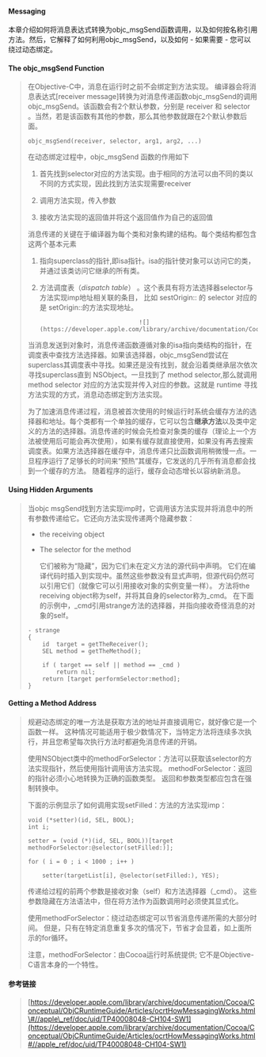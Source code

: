 #### Messaging

本章介绍如何将消息表达式转换为objc\_msgSend函数调用，以及如何按名称引用方法。然后，它解释了如何利用objc\_msgSend，以及如何 - 如果需要 - 您可以绕过动态绑定。

#### The objc\_msgSend Function

> 在Objective-C中，消息在运行时之前不会绑定到方法实现。 编译器会将消息表达式\[receiver message\]转换为对消息传递函数objc\_msgSend的调用objc\_msgSend。该函数会有2个默认参数，分别是 receiver 和 selector 。当然，若是该函数有其他的参数，那么其他参数就跟在2个默认参数后面。
>
> ```
> objc_msgSend(receiver, selector, arg1, arg2, ...)
> ```
>
> 在动态绑定过程中，objc\_msgSend 函数的作用如下
>
> 1. 首先找到selector对应的方法实现。由于相同的方法可以由不同的类以不同的方式实现，因此找到方法实现需要receiver
>
> 2. 调用方法实现，传入参数
>
> 3. 接收方法实现的返回值并将这个返回值作为自己的返回值
>
> 消息传递的关键在于编译器为每个类和对象构建的结构。每个类结构都包含这两个基本元素
>
> 1. 指向superclass的指针,即isa指针。isa的指针使对象可以访问它的类，并通过该类访问它继承的所有类。
> 2. 方法调度表（_dispatch table_） 。这个表具有将方法选择器selector与方法实现imp地址相关联的条目， 比如 sestOrigin:: 的 selector 对应的是 setOrigin::的方法实现地址。
>
>    ```
>                                ![](https://developer.apple.com/library/archive/documentation/Cocoa/Conceptual/ObjCRuntimeGuide/Art/messaging1.gif)
>    ```
>
> 当消息发送到对象时，消息传递函数遵循对象的isa指向类结构的指针，在调度表中查找方法选择器。如果该选择器，objc\_msgSend尝试在superclass其调度表中寻找。如果还是没有找到，就会沿着类继承层次依次寻找superclass直到 NSObject。一旦找到了 method selector,那么就调用 method selector 对应的方法实现并传入对应的参数。这就是 runtime 寻找方法实现的方式，消息动态绑定到方法实现。
>
> 为了加速消息传递过程，消息被首次使用的时候运行时系统会缓存方法的选择器和地址。每个类都有一个单独的缓存，它可以包含**继承方法**以及类中定义的方法的选择器。消息传递的时候会先检查对象类的缓存（理论上一个方法被使用后可能会再次使用），如果有缓存就直接使用，如果没有再去搜索调度表。如果方法选择器在缓存中，消息传递只比函数调用稍微慢一点。一旦程序运行了足够长的时间来“预热”其缓存，它发送的几乎所有消息都会找到一个缓存的方法。 随着程序的运行，缓存会动态增长以容纳新消息。

#### Using Hidden Arguments

> 当objc msgSend找到方法实现imp时，它调用该方法实现并将消息中的所有参数传递给它。它还向方法实现传递两个隐藏参数：
>
> * the receiving object
>
> * The selector for the method
>
>   它们被称为“隐藏”，因为它们未在定义方法的源代码中声明。 它们在编译代码时插入到实现中。虽然这些参数没有显式声明，但源代码仍然可以引用它们（就像它可以引用接收对象的实例变量一样）。 方法将the receiving object称为self，并将其自身的selector称为\_cmd。 在下面的示例中，\_cmd引用strange方法的选择器，并指向接收奇怪消息的对象的self。
>
> ```
> - strange
> {
>     id  target = getTheReceiver();
>     SEL method = getTheMethod();
>  
>     if ( target == self || method == _cmd )
>         return nil;
>     return [target performSelector:method];
> }
> ```

#### Getting a Method Address

> 规避动态绑定的唯一方法是获取方法的地址并直接调用它，就好像它是一个函数一样。 这种情况可能适用于极少数情况下，当特定方法将连续多次执行，并且您希望每次执行方法时都避免消息传递的开销。
>
> 使用NSObject类中的methodForSelector：方法可以获取该selector的方法实现指针，然后使用指针调用该方法实现。 methodForSelector：返回的指针必须小心地转换为正确的函数类型。 返回和参数类型都应包含在强制转换中。
>
> 下面的示例显示了如何调用实现setFilled：方法的方法实现imp：
>
> ```
> void (*setter)(id, SEL, BOOL); 
> int i;
>
> setter = (void (*)(id, SEL, BOOL))[target methodForSelector:@selector(setFilled:)];
>
> for ( i = 0 ; i < 1000 ; i++ )
>
>     setter(targetList[i], @selector(setFilled:), YES);
> ```
>
> 传递给过程的前两个参数是接收对象（self）和方法选择器（\_cmd）。 这些参数隐藏在方法语法中，但在将方法作为函数调用时必须使其显式化。
>
> 使用methodForSelector：绕过动态绑定可以节省消息传递所需的大部分时间。 但是，只有在特定消息重复多次的情况下，节省才会显着，如上面所示的for循环。
>
> 注意，methodForSelector：由Cocoa运行时系统提供; 它不是Objective-C语言本身的一个特性。

#### 参考链接

> [https://developer.apple.com/library/archive/documentation/Cocoa/Conceptual/ObjCRuntimeGuide/Articles/ocrtHowMessagingWorks.html\#//apple\_ref/doc/uid/TP40008048-CH104-SW1](https://developer.apple.com/library/archive/documentation/Cocoa/Conceptual/ObjCRuntimeGuide/Articles/ocrtHowMessagingWorks.html#//apple_ref/doc/uid/TP40008048-CH104-SW1)

#### 



